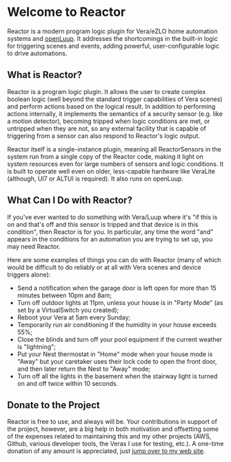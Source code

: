 # Welcome to Reactor

Reactor is a modern program logic plugin for Vera/eZLO home automation systems and [openLuup](https://github.com/akbooer/openLuup). It addresses the shortcomings in the built-in logic for triggering scenes and events, adding powerful, user-configurable logic to drive automations.

## What is Reactor?
Reactor is a program logic plugin. It allows the user to create complex boolean logic (well beyond the standard trigger capabilities of Vera scenes) and perform actions based on the logical result. In addition to performing actions internally, it implements the semantics of a security sensor (e.g. like a motion detector), becoming tripped when logic conditions are met, or untripped when they are not, so any external facility that is capable of triggering from a sensor can also respond to Reactor's logic output.

Reactor itself is a single-instance plugin, meaning all ReactorSensors in the system run from a single copy of the Reactor code, making it light on system resources even for large numbers of sensors and logic conditions. It is built to operate well even on older, less-capable hardware like VeraLite (although, UI7 or ALTUI is required). It also runs on openLuup.

## What Can I Do with Reactor?
If you've ever wanted to do something with Vera/Luup where it's "if this is on and that's off and this sensor is tripped and that device is in this condition", then Reactor is for you. In particular, any time the word "and" appears in the conditions for an automation you are trying to set up, you may need Reactor.

Here are some examples of things you can do with Reactor (many of which would be difficult to do reliably or at all with Vera scenes and device triggers alone):

* Send a notification when the garage door is left open for more than 15 minutes between 10pm and 8am;
* Turn off outdoor lights at 11pm, unless your house is in "Party Mode" (as set by a VirtualSwitch you created);
* Reboot your Vera at 5am every Sunday;
* Temporarily run air conditioning if the humidity in your house exceeds 55%;
* Close the blinds and turn off your pool equipment if the current weather is "lightning";
* Put your Nest thermostat in "Home" mode when your house mode is "Away" but your caretaker uses their lock code to open the front door, and then later return the Nest to "Away" mode;
* Turn off all the lights in the basement when the stairway light is turned on and off twice within 10 seconds.

## Donate to the Project
Reactor is free to use, and always will be. Your contributions in support of the project, however, are a big help in both motivation and offsetting some of the expenses related to maintaining this and my other projects (AWS, Github, various developer tools, the Veras I use for testing, etc.). A one-time donation of any amount is appreciated, just [jump over to my web site](https://www.toggledbits.com/donate).
